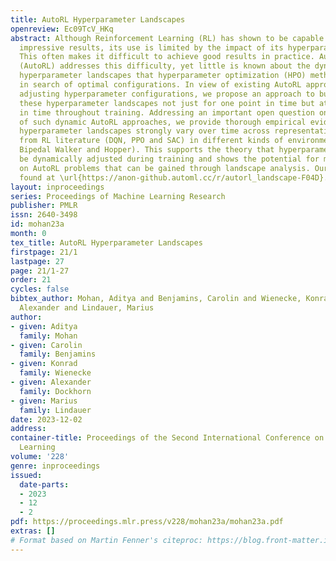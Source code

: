```yaml
---
title: AutoRL Hyperparameter Landscapes
openreview: Ec09TcV_HKq
abstract: Although Reinforcement Learning (RL) has shown to be capable of producing
  impressive results, its use is limited by the impact of its hyperparameters on performance.
  This often makes it difficult to achieve good results in practice. Automated RL
  (AutoRL) addresses this difficulty, yet little is known about the dynamics of the
  hyperparameter landscapes that hyperparameter optimization (HPO) methods traverse
  in search of optimal configurations. In view of existing AutoRL approaches dynamically
  adjusting hyperparameter configurations, we propose an approach to build and analyze
  these hyperparameter landscapes not just for one point in time but at multiple points
  in time throughout training. Addressing an important open question on the legitimacy
  of such dynamic AutoRL approaches, we provide thorough empirical evidence that the
  hyperparameter landscapes strongly vary over time across representative algorithms
  from RL literature (DQN, PPO and SAC) in different kinds of environments (Cartpole,
  Bipedal Walker and Hopper). This supports the theory that hyperparameters should
  be dynamically adjusted during training and shows the potential for more insights
  on AutoRL problems that can be gained through landscape analysis. Our code can be
  found at \url{https://anon-github.automl.cc/r/autorl_landscape-F04D}.
layout: inproceedings
series: Proceedings of Machine Learning Research
publisher: PMLR
issn: 2640-3498
id: mohan23a
month: 0
tex_title: AutoRL Hyperparameter Landscapes
firstpage: 21/1
lastpage: 27
page: 21/1-27
order: 21
cycles: false
bibtex_author: Mohan, Aditya and Benjamins, Carolin and Wienecke, Konrad and Dockhorn,
  Alexander and Lindauer, Marius
author:
- given: Aditya
  family: Mohan
- given: Carolin
  family: Benjamins
- given: Konrad
  family: Wienecke
- given: Alexander
  family: Dockhorn
- given: Marius
  family: Lindauer
date: 2023-12-02
address:
container-title: Proceedings of the Second International Conference on Automated Machine
  Learning
volume: '228'
genre: inproceedings
issued:
  date-parts:
  - 2023
  - 12
  - 2
pdf: https://proceedings.mlr.press/v228/mohan23a/mohan23a.pdf
extras: []
# Format based on Martin Fenner's citeproc: https://blog.front-matter.io/posts/citeproc-yaml-for-bibliographies/
---
```

